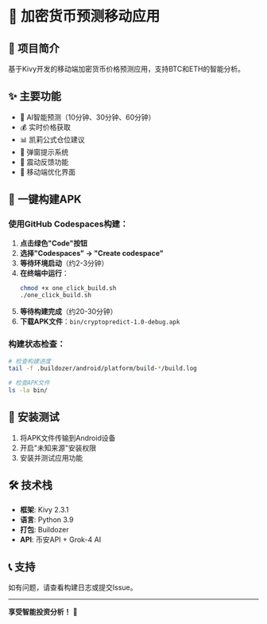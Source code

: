 # 🚀 加密货币预测移动应用

## 📱 项目简介
基于Kivy开发的移动端加密货币价格预测应用，支持BTC和ETH的智能分析。

## ✨ 主要功能
- 🤖 AI智能预测（10分钟、30分钟、60分钟）
- 💰 实时价格获取
- 📊 凯莉公式仓位建议
- 🔔 弹窗提示系统
- 📳 震动反馈功能
- 📱 移动端优化界面

## 🔨 一键构建APK

### 使用GitHub Codespaces构建：

1. **点击绿色"Code"按钮**
2. **选择"Codespaces" → "Create codespace"**
3. **等待环境启动**（约2-3分钟）
4. **在终端中运行**：
   ```bash
   chmod +x one_click_build.sh
   ./one_click_build.sh
   ```
5. **等待构建完成**（约20-30分钟）
6. **下载APK文件**：`bin/cryptopredict-1.0-debug.apk`

### 构建状态检查：
```bash
# 检查构建进度
tail -f .buildozer/android/platform/build-*/build.log

# 检查APK文件
ls -la bin/
```

## 📱 安装测试
1. 将APK文件传输到Android设备
2. 开启"未知来源"安装权限
3. 安装并测试应用功能

## 🛠️ 技术栈
- **框架**: Kivy 2.3.1
- **语言**: Python 3.9
- **打包**: Buildozer
- **API**: 币安API + Grok-4 AI

## 📞 支持
如有问题，请查看构建日志或提交Issue。

---
**享受智能投资分析！** 🎉
